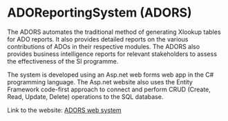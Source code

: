 # ADOReportingSystem (ADORS)

The ADORS automates the traditional method of generating Xlookup tables for ADO reports. It also provides detailed reports on the various contributions of ADOs in their respective modules. The ADORS also provides business intelligence reports for relevant stakeholders to assess the effectiveness of the SI programme.

The system is developed using an Asp.net web forms web app in the C# programming language. The Asp.net website also uses the Entity Framework code-first approach to connect and perform CRUD (Create, Read, Update, Delete) operations to the SQL database.

Link to the website:
[ADORS web system](https://adoreportingsystem.azurewebsites.net/)

